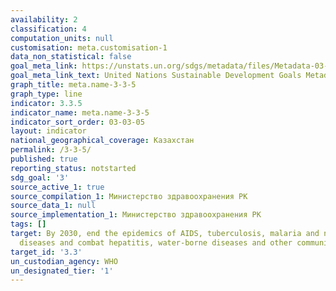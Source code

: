 ```yaml
---
availability: 2
classification: 4
computation_units: null
customisation: meta.customisation-1
data_non_statistical: false
goal_meta_link: https://unstats.un.org/sdgs/metadata/files/Metadata-03-03-05.pdf
goal_meta_link_text: United Nations Sustainable Development Goals Metadata (pdf 865kB)
graph_title: meta.name-3-3-5
graph_type: line
indicator: 3.3.5
indicator_name: meta.name-3-3-5
indicator_sort_order: 03-03-05
layout: indicator
national_geographical_coverage: Казахстан
permalink: /3-3-5/
published: true
reporting_status: notstarted
sdg_goal: '3'
source_active_1: true
source_compilation_1: Министерство здравоохранения РК
source_data_1: null
source_implementation_1: Министерство здравоохранения РК
tags: []
target: By 2030, end the epidemics of AIDS, tuberculosis, malaria and neglected tropical
  diseases and combat hepatitis, water-borne diseases and other communicable diseases
target_id: '3.3'
un_custodian_agency: WHO
un_designated_tier: '1'
---
```

